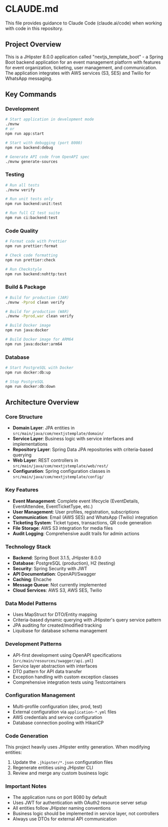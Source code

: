 # CLAUDE.md

This file provides guidance to Claude Code (claude.ai/code) when working with code in this repository.

## Project Overview

This is a JHipster 8.0.0 application called "nextjs_template_boot" - a Spring Boot backend application for an event management platform with features for event organization, ticketing, user management, and communication. The application integrates with AWS services (S3, SES) and Twilio for WhatsApp messaging.

## Key Commands

### Development
```bash
# Start application in development mode
./mvnw
# or
npm run app:start

# Start with debugging (port 8000)
npm run backend:debug

# Generate API code from OpenAPI spec
./mvnw generate-sources
```

### Testing
```bash
# Run all tests
./mvnw verify

# Run unit tests only
npm run backend:unit:test

# Run full CI test suite
npm run ci:backend:test
```

### Code Quality
```bash
# Format code with Prettier
npm run prettier:format

# Check code formatting
npm run prettier:check

# Run Checkstyle
npm run backend:nohttp:test
```

### Build & Package
```bash
# Build for production (JAR)
./mvnw -Pprod clean verify

# Build for production (WAR)
./mvnw -Pprod,war clean verify

# Build Docker image
npm run java:docker

# Build Docker image for ARM64
npm run java:docker:arm64
```

### Database
```bash
# Start PostgreSQL with Docker
npm run docker:db:up

# Stop PostgreSQL
npm run docker:db:down
```

## Architecture Overview

### Core Structure
- **Domain Layer**: JPA entities in `src/main/java/com/nextjstemplate/domain/`
- **Service Layer**: Business logic with service interfaces and implementations
- **Repository Layer**: Spring Data JPA repositories with criteria-based querying
- **Web Layer**: REST controllers in `src/main/java/com/nextjstemplate/web/rest/`
- **Configuration**: Spring configuration classes in `src/main/java/com/nextjstemplate/config/`

### Key Features
- **Event Management**: Complete event lifecycle (EventDetails, EventAttendee, EventTicketType, etc.)
- **User Management**: User profiles, registration, subscriptions
- **Communication**: Email (AWS SES) and WhatsApp (Twilio) integration
- **Ticketing System**: Ticket types, transactions, QR code generation
- **File Storage**: AWS S3 integration for media files
- **Audit Logging**: Comprehensive audit trails for admin actions

### Technology Stack
- **Backend**: Spring Boot 3.1.5, JHipster 8.0.0
- **Database**: PostgreSQL (production), H2 (testing)
- **Security**: Spring Security with JWT
- **API Documentation**: OpenAPI/Swagger
- **Caching**: Ehcache
- **Message Queue**: Not currently implemented
- **Cloud Services**: AWS S3, AWS SES, Twilio

### Data Model Patterns
- Uses MapStruct for DTO/Entity mapping
- Criteria-based dynamic querying with JHipster's query service pattern
- JPA auditing for created/modified tracking
- Liquibase for database schema management

### Development Patterns
- API-first development using OpenAPI specifications (`src/main/resources/swagger/api.yml`)
- Service layer abstraction with interfaces
- DTO pattern for API data transfer
- Exception handling with custom exception classes
- Comprehensive integration tests using Testcontainers

### Configuration Management
- Multi-profile configuration (dev, prod, test)
- External configuration via `application-*.yml` files
- AWS credentials and service configuration
- Database connection pooling with HikariCP

### Code Generation
This project heavily uses JHipster entity generation. When modifying entities:
1. Update the `.jhipster/*.json` configuration files
2. Regenerate entities using JHipster CLI
3. Review and merge any custom business logic

### Important Notes
- The application runs on port 8080 by default
- Uses JWT for authentication with OAuth2 resource server setup
- All entities follow JHipster naming conventions
- Business logic should be implemented in service layer, not controllers
- Always use DTOs for external API communication